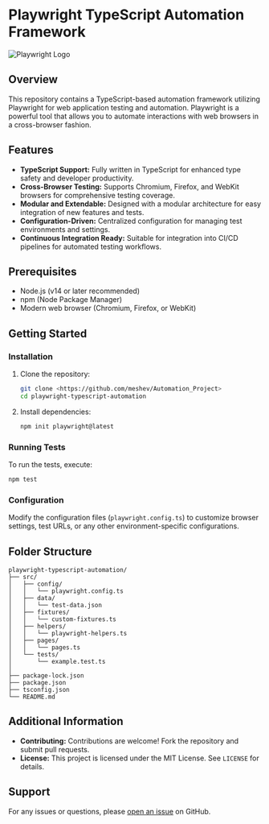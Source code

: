 # Playwright TypeScript Automation Framework

![Playwright Logo](https://playwright.dev/img/playwright-logo.png)

## Overview

This repository contains a TypeScript-based automation framework utilizing Playwright for web application testing and automation. Playwright is a powerful tool that allows you to automate interactions with web browsers in a cross-browser fashion.

## Features

- **TypeScript Support:** Fully written in TypeScript for enhanced type safety and developer productivity.
- **Cross-Browser Testing:** Supports Chromium, Firefox, and WebKit browsers for comprehensive testing coverage.
- **Modular and Extendable:** Designed with a modular architecture for easy integration of new features and tests.
- **Configuration-Driven:** Centralized configuration for managing test environments and settings.
- **Continuous Integration Ready:** Suitable for integration into CI/CD pipelines for automated testing workflows.

## Prerequisites

- Node.js (v14 or later recommended)
- npm (Node Package Manager)
- Modern web browser (Chromium, Firefox, or WebKit)

## Getting Started

### Installation

1. Clone the repository:

   ```bash
   git clone <https://github.com/meshev/Automation_Project>
   cd playwright-typescript-automation
   ```

2. Install dependencies:

   ```bash
   npm init playwright@latest
   ```

### Running Tests

To run the tests, execute:

```bash
npm test
```

### Configuration

Modify the configuration files (`playwright.config.ts`) to customize browser settings, test URLs, or any other environment-specific configurations.

## Folder Structure

```plaintext
playwright-typescript-automation/
├── src/
│   ├── config/
│   │   └── playwright.config.ts
│   ├── data/
│   │   └── test-data.json
│   ├── fixtures/
│   │   └── custom-fixtures.ts
│   ├── helpers/
│   │   └── playwright-helpers.ts
│   ├── pages/
│   │   └── pages.ts
│   └── tests/
│       └── example.test.ts
│
├── package-lock.json
├── package.json
├── tsconfig.json
└── README.md
```

## Additional Information

- **Contributing:** Contributions are welcome! Fork the repository and submit pull requests.
- **License:** This project is licensed under the MIT License. See `LICENSE` for details.

## Support

For any issues or questions, please [open an issue](https://github.com/meshev/Automation_Project/issues) on GitHub.
